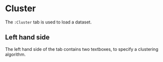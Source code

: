 # Cluster

The `:Cluster` tab is used to load a dataset.

## Left hand side

The left hand side of the tab contains two textboxes, to specify a clustering algorithm.
